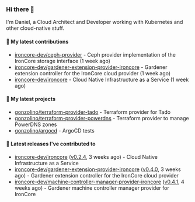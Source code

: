 ### Hi there 👋

I'm Daniel, a Cloud Architect and Developer working with Kubernetes and other cloud-native stuff.

#### 👷 My latest contributions

- [ironcore-dev/ceph-provider](https://github.com/ironcore-dev/ceph-provider) - Ceph provider implementation of the IronCore storage interface (1 week ago)
- [ironcore-dev/gardener-extension-provider-ironcore](https://github.com/ironcore-dev/gardener-extension-provider-ironcore) - Gardener extension controller for the IronCore cloud provider (1 week ago)
- [ironcore-dev/ironcore](https://github.com/ironcore-dev/ironcore) - Cloud Native Infrastructure as a Service (1 week ago)

#### 🌱 My latest projects

- [gonzolino/terraform-provider-tado](https://github.com/gonzolino/terraform-provider-tado) - Terraform provider for Tado
- [gonzolino/terraform-provider-powerdns](https://github.com/gonzolino/terraform-provider-powerdns) - Terraform provider to manage PowerDNS zones
- [gonzolino/argocd](https://github.com/gonzolino/argocd) - ArgoCD tests

#### 🔭 Latest releases I've contributed to

- [ironcore-dev/ironcore](https://github.com/ironcore-dev/ironcore) ([v0.2.4](https://github.com/ironcore-dev/ironcore/releases/tag/v0.2.4), 3 weeks ago) - Cloud Native Infrastructure as a Service
- [ironcore-dev/gardener-extension-provider-ironcore](https://github.com/ironcore-dev/gardener-extension-provider-ironcore) ([v0.4.0](https://github.com/ironcore-dev/gardener-extension-provider-ironcore/releases/tag/v0.4.0), 3 weeks ago) - Gardener extension controller for the IronCore cloud provider
- [ironcore-dev/machine-controller-manager-provider-ironcore](https://github.com/ironcore-dev/machine-controller-manager-provider-ironcore) ([v0.4.1](https://github.com/ironcore-dev/machine-controller-manager-provider-ironcore/releases/tag/v0.4.1), 4 weeks ago) - Gardener machine controller manager provider for IronCore
